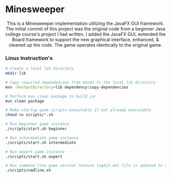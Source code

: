 # Minesweeper

<p align="center">
This is a Minesweeper implementation utilizing the JavaFX GUI framework. The initial commit of this project
was the original code from a beginner Java college course's project I had written. I added the JavaFX GUI, extended
the Board framework to support the new graphical interface, enhanced, & cleaned up the code. The game operates
identically to the original game.
</p>

### Linux Instruction's

```Bash
# Create a local lib directory
mkdir lib

# Copy required dependencies from maven to the local lib directory
mvn -DoutputDirectory=lib dependency:copy-dependencies

# Perform mvn clean package to build jar
mvn clean package

# Make startup game scripts executable if not already executable
chmod +x scripts/*.sh

# Run beginner game instance
./scripts/start.sh beginner

# Run intermediate game instance
./scripts/start.sh intermediate

# Run expert game instance
./scripts/start.sh expert

# Run command line game version (ensure log4j2.xml file is updated to support console output)
./scripts/cmdline.sh
```
